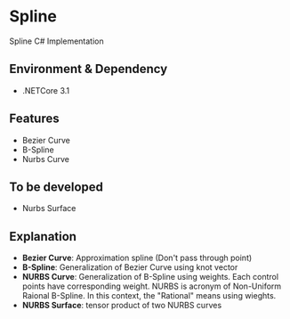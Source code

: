# Spline
Spline C# Implementation

## Environment & Dependency

- .NETCore 3.1


## Features

- Bezier Curve 
- B-Spline
- Nurbs Curve

## To be developed

- Nurbs Surface

## Explanation

- **Bezier Curve**: Approximation spline (Don't pass through point)   
- **B-Spline**: Generalization of Bezier Curve using knot vector
- **NURBS Curve**: Generalization of B-Spline using weights. Each control points have corresponding weight. NURBS is acronym of Non-Uniform Raional B-Spline. In this context, the "Rational" means using wieghts. 
- **NURBS Surface**: tensor product of two NURBS curves
